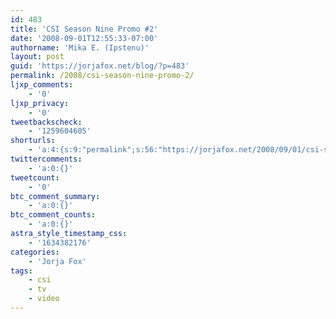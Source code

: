```yaml
---
id: 483
title: 'CSI Season Nine Promo #2'
date: '2008-09-01T12:55:33-07:00'
authorname: 'Mika E. (Ipstenu)'
layout: post
guid: 'https://jorjafox.net/blog/?p=483'
permalink: /2008/csi-season-nine-promo-2/
ljxp_comments:
    - '0'
ljxp_privacy:
    - '0'
tweetbackscheck:
    - '1259604605'
shorturls:
    - 'a:4:{s:9:"permalink";s:56:"https://jorjafox.net/2008/09/01/csi-season-nine-promo-2/";s:7:"tinyurl";s:26:"http://tinyurl.com/y9dy6l9";s:4:"isgd";s:18:"http://is.gd/53fmA";s:5:"bitly";s:20:"http://bit.ly/8RR64a";}'
twittercomments:
    - 'a:0:{}'
tweetcount:
    - '0'
btc_comment_summary:
    - 'a:0:{}'
btc_comment_counts:
    - 'a:0:{}'
astra_style_timestamp_css:
    - '1634382176'
categories:
    - 'Jorja Fox'
tags:
    - csi
    - tv
    - video
---
```


<div style="text-align: center; margin: auto"><object type="application/x-shockwave-flash" style="width:425px; height:344px;" data="http://www.youtube.com/v/ipefsXPs3Ck"><param name="movie" value="http://www.youtube.com/v/ipefsXPs3Ck" /></object></div>

